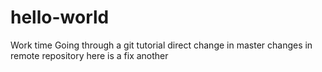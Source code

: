 # hello-world
Work time
Going through a git tutorial
direct change in master
changes in remote repository
here is a fix
another